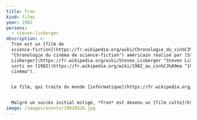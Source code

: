 ```yaml
---
title: Tron
kind: films
year: 1982
persons:
  - steven-lisberger
description: >-
  Tron est un [film de
  science-fiction](https://fr.wikipedia.org/wiki/Chronologie_du_cin%C3%A9ma_de_science-fiction
  "Chronologie du cinéma de science-fiction") américain réalisé par [Steven
  Lisberger](https://fr.wikipedia.org/wiki/Steven_Lisberger "Steven Lisberger"),
  sorti en [1982](https://fr.wikipedia.org/wiki/1982_au_cin%C3%A9ma "1982 au
  cinéma").


  Le film, qui traite du monde [informatique](https://fr.wikipedia.org/wiki/Informatique "Informatique") et présente à la fois une plongée dans le [monde virtuel](https://fr.wikipedia.org/wiki/Monde_virtuel "Monde virtuel") et l'existence d'une [intelligence artificielle](https://fr.wikipedia.org/wiki/Intelligence_artificielle "Intelligence artificielle"), est célèbre pour traiter du monde informatique alors qu'à l'époque, la [souris](https://fr.wikipedia.org/wiki/Souris_(informatique) "Souris (informatique)") à boule faisait à peine ses débuts. Le film présente également la particularité d'avoir été le premier long métrage dont la [conception a été assistée par ordinateur](https://fr.wikipedia.org/wiki/Conception_assist%C3%A9e_par_ordinateur "Conception assistée par ordinateur") pour la plus grande partie de ses scènes.


  Malgré un succès initial mitigé, *Tron* est devenu un [film culte](https://fr.wikipedia.org/wiki/Film_culte "Film culte") pour les amateurs de science-fiction et a fait l'objet d'une [suite](https://fr.wikipedia.org/wiki/Suite_d%27une_%C5%93uvre "Suite d'une œuvre"), *[Tron : L'Héritage](https://fr.wikipedia.org/wiki/Tron_:_L%27H%C3%A9ritage "Tron : L'Héritage")*, réalisée en [2010](https://fr.wikipedia.org/wiki/2010_au_cin%C3%A9ma "2010 au cinéma") par les [studios Disney](https://fr.wikipedia.org/wiki/Walt_Disney_Pictures "Walt Disney Pictures").
image: /images/events/19028526.jpg
---
```

